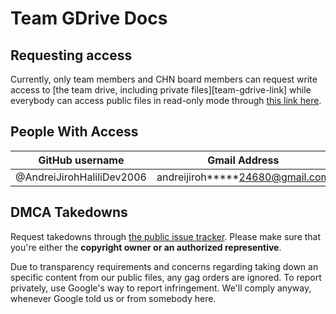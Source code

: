 # Team GDrive Docs

## Requesting access
Currently, only team members and CHN board members can request write access to [the team drive, including private files][team-gdrive-link] while everybody can access public files in read-only mode through [this link here][pub-files-dir].

[pub-files-dir]: https://drive.google.com/drive/u/0/folders/1nJmv998SGnlPisgnqF_Iz93KszeDmQmC
[team0gdrive-link]: https://drive.google.com/drive/u/0/folders/0AIxFCS2BejmGUk9PVA

## People With Access

| GitHub username | Gmail Address | Permissions | Directories |
| --- | --- | --- | --- |
| @AndreiJirohHaliliDev2006 | andreijiroh*****24680@gmail.com | Manager |

## DMCA Takedowns
Request takedowns through [the public issue tracker](https://github.com/MadeByThePinsHub/TeamGDrive-docs/issues). Please make sure that you're either the **copyright owner or an authorized representive**.

Due to transparency requirements and concerns regarding taking down an specific content from our public files, any gag orders are ignored. To report privately, use Google's way to report infringement. We'll comply anyway, whenever Google told us or from somebody here.
